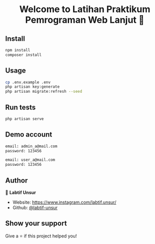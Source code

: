 <h1 align="center">Welcome to Latihan Praktikum Pemrograman Web Lanjut 👋</h1>
<p>
</p>

## Install

```sh
npm install
composer install
```

## Usage

```sh
cp .env.example .env
php artisan key:generate
php artisan migrate:refresh --seed
```

## Run tests

```sh
php artisan serve
```

## Demo account

```sh
email: admin_a@mail.com
password: 123456
```

```sh
email: user_a@mail.com
password: 123456
```

## Author

👤 **Labtif Unsur**

-   Website: https://www.instagram.com/labtif.unsur/
-   Github: [@labtif-unsur](https://github.com/labtif-unsur)

## Show your support

Give a ⭐️ if this project helped you!
